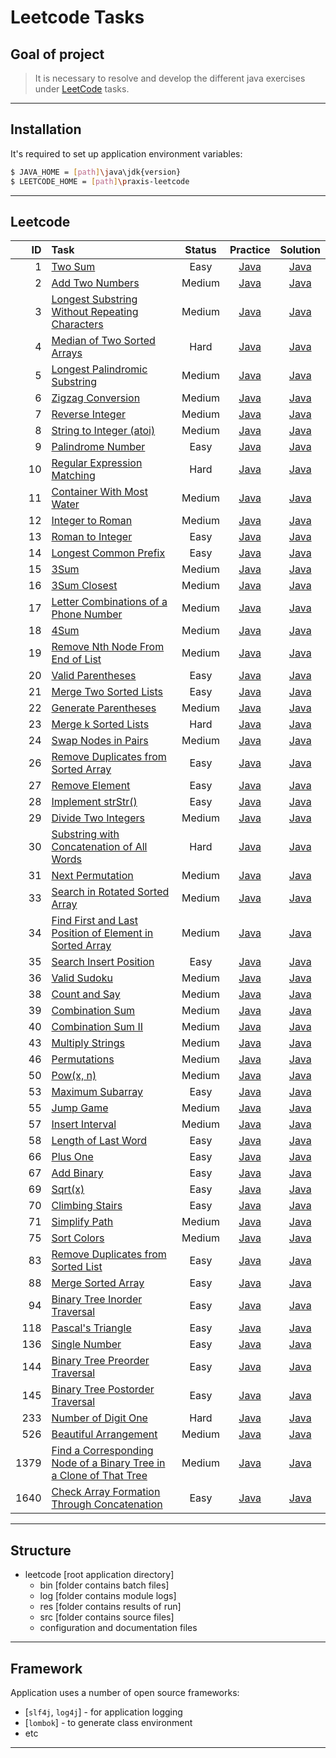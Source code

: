 #                        Leetcode Tasks

Goal of project
---------------

> It is necessary to resolve and develop
> the different java exercises
> under [LeetCode][leetcode] tasks.
***

Installation
------------

It's required to set up application environment variables:
```sh
$ JAVA_HOME = [path]\java\jdk{version}
$ LEETCODE_HOME = [path]\praxis-leetcode
```
***

## Leetcode
|   ID | Task                                                                                                                                                                    | Status |                                      Practice                                      |                                      Solution                                      |
|-----:|:------------------------------------------------------------------------------------------------------------------------------------------------------------------------|:------:|:----------------------------------------------------------------------------------:|:----------------------------------------------------------------------------------:|
|    1 | [Two Sum](https://leetcode.com/problems/two-sum/)                                                                                                                       |  Easy  |  [Java](/src/main/java/com/witalis/praxis/leetcode/task/p1/option/Practice.java)   |  [Java](/src/main/java/com/witalis/praxis/leetcode/task/p1/option/Solution.java)   |
|    2 | [Add Two Numbers](https://leetcode.com/problems/add-two-numbers/)                                                                                                       | Medium |  [Java](/src/main/java/com/witalis/praxis/leetcode/task/p2/option/Practice.java)   |  [Java](/src/main/java/com/witalis/praxis/leetcode/task/p2/option/Solution.java)   |
|    3 | [Longest Substring Without Repeating Characters](https://leetcode.com/problems/longest-substring-without-repeating-characters/)                                         | Medium |  [Java](/src/main/java/com/witalis/praxis/leetcode/task/p3/option/Practice.java)   |  [Java](/src/main/java/com/witalis/praxis/leetcode/task/p3/option/Solution.java)   |
|    4 | [Median of Two Sorted Arrays](https://leetcode.com/problems/median-of-two-sorted-arrays/)                                                                               |  Hard  |  [Java](/src/main/java/com/witalis/praxis/leetcode/task/p4/option/Practice.java)   |  [Java](/src/main/java/com/witalis/praxis/leetcode/task/p4/option/Solution.java)   |
|    5 | [Longest Palindromic Substring](https://leetcode.com/problems/longest-palindromic-substring/)                                                                           | Medium |  [Java](/src/main/java/com/witalis/praxis/leetcode/task/p5/option/Practice.java)   |  [Java](/src/main/java/com/witalis/praxis/leetcode/task/p5/option/Solution.java)   |
|    6 | [Zigzag Conversion](https://leetcode.com/problems/zigzag-conversion/)                                                                                                   | Medium |  [Java](/src/main/java/com/witalis/praxis/leetcode/task/p6/option/Practice.java)   |  [Java](/src/main/java/com/witalis/praxis/leetcode/task/p6/option/Solution.java)   |
|    7 | [Reverse Integer](https://leetcode.com/problems/reverse-integer/)                                                                                                       | Medium |  [Java](/src/main/java/com/witalis/praxis/leetcode/task/p7/option/Practice.java)   |  [Java](/src/main/java/com/witalis/praxis/leetcode/task/p7/option/Solution.java)   |
|    8 | [String to Integer (atoi)](https://leetcode.com/problems/string-to-integer-atoi/)                                                                                       | Medium |  [Java](/src/main/java/com/witalis/praxis/leetcode/task/p8/option/Practice.java)   |  [Java](/src/main/java/com/witalis/praxis/leetcode/task/p8/option/Solution.java)   |
|    9 | [Palindrome Number](https://leetcode.com/problems/palindrome-number/)                                                                                                   |  Easy  |  [Java](/src/main/java/com/witalis/praxis/leetcode/task/p9/option/Practice.java)   |  [Java](/src/main/java/com/witalis/praxis/leetcode/task/p9/option/Solution.java)   |
|   10 | [Regular Expression Matching](https://leetcode.com/problems/regular-expression-matching/)                                                                               |  Hard  |  [Java](/src/main/java/com/witalis/praxis/leetcode/task/p10/option/Practice.java)  |  [Java](/src/main/java/com/witalis/praxis/leetcode/task/p10/option/Solution.java)  |
|   11 | [Container With Most Water](https://leetcode.com/problems/container-with-most-water/)                                                                                   | Medium |  [Java](/src/main/java/com/witalis/praxis/leetcode/task/p11/option/Practice.java)  |  [Java](/src/main/java/com/witalis/praxis/leetcode/task/p11/option/Solution.java)  |
|   12 | [Integer to Roman](https://leetcode.com/problems/integer-to-roman/)                                                                                                     | Medium |  [Java](/src/main/java/com/witalis/praxis/leetcode/task/p12/option/Practice.java)  |  [Java](/src/main/java/com/witalis/praxis/leetcode/task/p12/option/Solution.java)  |
|   13 | [Roman to Integer](https://leetcode.com/problems/roman-to-integer/)                                                                                                     |  Easy  |  [Java](/src/main/java/com/witalis/praxis/leetcode/task/p13/option/Practice.java)  |  [Java](/src/main/java/com/witalis/praxis/leetcode/task/p13/option/Solution.java)  |
|   14 | [Longest Common Prefix](https://leetcode.com/problems/longest-common-prefix/)                                                                                           |  Easy  |  [Java](/src/main/java/com/witalis/praxis/leetcode/task/p14/option/Practice.java)  |  [Java](/src/main/java/com/witalis/praxis/leetcode/task/p14/option/Solution.java)  |
|   15 | [3Sum](https://leetcode.com/problems/3sum/)                                                                                                                             | Medium |  [Java](/src/main/java/com/witalis/praxis/leetcode/task/p15/option/Practice.java)  |  [Java](/src/main/java/com/witalis/praxis/leetcode/task/p15/option/Solution.java)  |
|   16 | [3Sum Closest](https://leetcode.com/problems/3sum-closest/)                                                                                                             | Medium |  [Java](/src/main/java/com/witalis/praxis/leetcode/task/p16/option/Practice.java)  |  [Java](/src/main/java/com/witalis/praxis/leetcode/task/p16/option/Solution.java)  |
|   17 | [Letter Combinations of a Phone Number](https://leetcode.com/problems/letter-combinations-of-a-phone-number/)                                                           | Medium |  [Java](/src/main/java/com/witalis/praxis/leetcode/task/p17/option/Practice.java)  |  [Java](/src/main/java/com/witalis/praxis/leetcode/task/p17/option/Solution.java)  |
|   18 | [4Sum](https://leetcode.com/problems/4sum/)                                                                                                                             | Medium |  [Java](/src/main/java/com/witalis/praxis/leetcode/task/p18/option/Practice.java)  |  [Java](/src/main/java/com/witalis/praxis/leetcode/task/p18/option/Solution.java)  |
|   19 | [Remove Nth Node From End of List](https://leetcode.com/problems/remove-nth-node-from-end-of-list/)                                                                     | Medium |  [Java](/src/main/java/com/witalis/praxis/leetcode/task/p19/option/Practice.java)  |  [Java](/src/main/java/com/witalis/praxis/leetcode/task/p19/option/Solution.java)  |
|   20 | [Valid Parentheses](https://leetcode.com/problems/valid-parentheses/)                                                                                                   |  Easy  |  [Java](/src/main/java/com/witalis/praxis/leetcode/task/p20/option/Practice.java)  |  [Java](/src/main/java/com/witalis/praxis/leetcode/task/p20/option/Solution.java)  |
|   21 | [Merge Two Sorted Lists](https://leetcode.com/problems/merge-two-sorted-lists/)                                                                                         |  Easy  |  [Java](/src/main/java/com/witalis/praxis/leetcode/task/p21/option/Practice.java)  |  [Java](/src/main/java/com/witalis/praxis/leetcode/task/p21/option/Solution.java)  |
|   22 | [Generate Parentheses](https://leetcode.com/problems/generate-parentheses/)                                                                                             | Medium |  [Java](/src/main/java/com/witalis/praxis/leetcode/task/p22/option/Practice.java)  |  [Java](/src/main/java/com/witalis/praxis/leetcode/task/p22/option/Solution.java)  |
|   23 | [Merge k Sorted Lists](https://leetcode.com/problems/merge-k-sorted-lists/)                                                                                             |  Hard  |  [Java](/src/main/java/com/witalis/praxis/leetcode/task/p23/option/Practice.java)  |  [Java](/src/main/java/com/witalis/praxis/leetcode/task/p23/option/Solution.java)  |
|   24 | [Swap Nodes in Pairs](https://leetcode.com/problems/swap-nodes-in-pairs/)                                                                                               | Medium |  [Java](/src/main/java/com/witalis/praxis/leetcode/task/p24/option/Practice.java)  |  [Java](/src/main/java/com/witalis/praxis/leetcode/task/p24/option/Solution.java)  |
|   26 | [Remove Duplicates from Sorted Array](https://leetcode.com/problems/remove-duplicates-from-sorted-array/)                                                               |  Easy  |  [Java](/src/main/java/com/witalis/praxis/leetcode/task/p26/option/Practice.java)  |  [Java](/src/main/java/com/witalis/praxis/leetcode/task/p26/option/Solution.java)  |
|   27 | [Remove Element](https://leetcode.com/problems/remove-element/)                                                                                                         |  Easy  |  [Java](/src/main/java/com/witalis/praxis/leetcode/task/p27/option/Practice.java)  |  [Java](/src/main/java/com/witalis/praxis/leetcode/task/p27/option/Solution.java)  |
|   28 | [Implement strStr()](https://leetcode.com/problems/implement-strstr/)                                                                                                   |  Easy  |  [Java](/src/main/java/com/witalis/praxis/leetcode/task/p28/option/Practice.java)  |  [Java](/src/main/java/com/witalis/praxis/leetcode/task/p28/option/Solution.java)  |
|   29 | [Divide Two Integers](https://leetcode.com/problems/divide-two-integers/)                                                                                               | Medium |  [Java](/src/main/java/com/witalis/praxis/leetcode/task/p29/option/Practice.java)  |  [Java](/src/main/java/com/witalis/praxis/leetcode/task/p29/option/Solution.java)  |
|   30 | [Substring with Concatenation of All Words](https://leetcode.com/problems/substring-with-concatenation-of-all-words/)                                                   |  Hard  |  [Java](/src/main/java/com/witalis/praxis/leetcode/task/p30/option/Practice.java)  |  [Java](/src/main/java/com/witalis/praxis/leetcode/task/p30/option/Solution.java)  |
|   31 | [Next Permutation](https://leetcode.com/problems/next-permutation/)                                                                                                     | Medium |  [Java](/src/main/java/com/witalis/praxis/leetcode/task/p31/option/Practice.java)  |  [Java](/src/main/java/com/witalis/praxis/leetcode/task/p31/option/Solution.java)  |
|   33 | [Search in Rotated Sorted Array](https://leetcode.com/problems/search-in-rotated-sorted-array/)                                                                         | Medium |  [Java](/src/main/java/com/witalis/praxis/leetcode/task/p33/option/Practice.java)  |  [Java](/src/main/java/com/witalis/praxis/leetcode/task/p33/option/Solution.java)  |
|   34 | [Find First and Last Position of Element in Sorted Array](https://leetcode.com/problems/find-first-and-last-position-of-element-in-sorted-array/)                       | Medium |  [Java](/src/main/java/com/witalis/praxis/leetcode/task/p34/option/Practice.java)  |  [Java](/src/main/java/com/witalis/praxis/leetcode/task/p34/option/Solution.java)  |
|   35 | [Search Insert Position](https://leetcode.com/problems/search-insert-position/)                                                                                         |  Easy  |  [Java](/src/main/java/com/witalis/praxis/leetcode/task/p35/option/Practice.java)  |  [Java](/src/main/java/com/witalis/praxis/leetcode/task/p35/option/Solution.java)  |
|   36 | [Valid Sudoku](https://leetcode.com/problems/valid-sudoku/)                                                                                                             | Medium |  [Java](/src/main/java/com/witalis/praxis/leetcode/task/p36/option/Practice.java)  |  [Java](/src/main/java/com/witalis/praxis/leetcode/task/p36/option/Solution.java)  |
|   38 | [Count and Say](https://leetcode.com/problems/count-and-say/)                                                                                                           | Medium |  [Java](/src/main/java/com/witalis/praxis/leetcode/task/p38/option/Practice.java)  |  [Java](/src/main/java/com/witalis/praxis/leetcode/task/p38/option/Solution.java)  |
|   39 | [Combination Sum](https://leetcode.com/problems/combination-sum/)                                                                                                       | Medium |  [Java](/src/main/java/com/witalis/praxis/leetcode/task/p39/option/Practice.java)  |  [Java](/src/main/java/com/witalis/praxis/leetcode/task/p39/option/Solution.java)  |
|   40 | [Combination Sum II](https://leetcode.com/problems/combination-sum-ii/)                                                                                                 | Medium |  [Java](/src/main/java/com/witalis/praxis/leetcode/task/p40/option/Practice.java)  |  [Java](/src/main/java/com/witalis/praxis/leetcode/task/p40/option/Solution.java)  |
|   43 | [Multiply Strings](https://leetcode.com/problems/multiply-strings/)                                                                                                     | Medium |  [Java](/src/main/java/com/witalis/praxis/leetcode/task/p43/option/Practice.java)  |  [Java](/src/main/java/com/witalis/praxis/leetcode/task/p43/option/Solution.java)  |
|   46 | [Permutations](https://leetcode.com/problems/permutations/)                                                                                                             | Medium |  [Java](/src/main/java/com/witalis/praxis/leetcode/task/p46/option/Practice.java)  |  [Java](/src/main/java/com/witalis/praxis/leetcode/task/p46/option/Solution.java)  |
|   50 | [Pow(x, n)](https://leetcode.com/problems/powx-n/)                                                                                                                      | Medium |  [Java](/src/main/java/com/witalis/praxis/leetcode/task/p50/option/Practice.java)  |  [Java](/src/main/java/com/witalis/praxis/leetcode/task/p50/option/Solution.java)  |
|   53 | [Maximum Subarray](https://leetcode.com/problems/maximum-subarray/)                                                                                                     |  Easy  |  [Java](/src/main/java/com/witalis/praxis/leetcode/task/p53/option/Practice.java)  |  [Java](/src/main/java/com/witalis/praxis/leetcode/task/p53/option/Solution.java)  |
|   55 | [Jump Game](https://leetcode.com/problems/jump-game/)                                                                                                                   | Medium |  [Java](/src/main/java/com/witalis/praxis/leetcode/task/p55/option/Practice.java)  |  [Java](/src/main/java/com/witalis/praxis/leetcode/task/p55/option/Solution.java)  |
|   57 | [Insert Interval](https://leetcode.com/problems/insert-interval/)                                                                                                       | Medium |  [Java](/src/main/java/com/witalis/praxis/leetcode/task/p57/option/Practice.java)  |  [Java](/src/main/java/com/witalis/praxis/leetcode/task/p57/option/Solution.java)  |
|   58 | [Length of Last Word](https://leetcode.com/problems/length-of-last-word/)                                                                                               |  Easy  |  [Java](/src/main/java/com/witalis/praxis/leetcode/task/p58/option/Practice.java)  |  [Java](/src/main/java/com/witalis/praxis/leetcode/task/p58/option/Solution.java)  |
|   66 | [Plus One](https://leetcode.com/problems/plus-one/)                                                                                                                     |  Easy  |  [Java](/src/main/java/com/witalis/praxis/leetcode/task/p66/option/Practice.java)  |  [Java](/src/main/java/com/witalis/praxis/leetcode/task/p66/option/Solution.java)  |
|   67 | [Add Binary](https://leetcode.com/problems/add-binary/)                                                                                                                 |  Easy  |  [Java](/src/main/java/com/witalis/praxis/leetcode/task/p67/option/Practice.java)  |  [Java](/src/main/java/com/witalis/praxis/leetcode/task/p67/option/Solution.java)  |
|   69 | [Sqrt(x)](https://leetcode.com/problems/sqrtx/)                                                                                                                         |  Easy  |  [Java](/src/main/java/com/witalis/praxis/leetcode/task/p69/option/Practice.java)  |  [Java](/src/main/java/com/witalis/praxis/leetcode/task/p69/option/Solution.java)  |
|   70 | [Climbing Stairs](https://leetcode.com/problems/climbing-stairs/)                                                                                                       |  Easy  |  [Java](/src/main/java/com/witalis/praxis/leetcode/task/p70/option/Practice.java)  |  [Java](/src/main/java/com/witalis/praxis/leetcode/task/p70/option/Solution.java)  |
|   71 | [Simplify Path](https://leetcode.com/problems/simplify-path/)                                                                                                           | Medium |  [Java](/src/main/java/com/witalis/praxis/leetcode/task/p71/option/Practice.java)  |  [Java](/src/main/java/com/witalis/praxis/leetcode/task/p71/option/Solution.java)  |
|   75 | [Sort Colors](https://leetcode.com/problems/sort-colors/)                                                                                                               | Medium |  [Java](/src/main/java/com/witalis/praxis/leetcode/task/p75/option/Practice.java)  |  [Java](/src/main/java/com/witalis/praxis/leetcode/task/p75/option/Solution.java)  |
|   83 | [Remove Duplicates from Sorted List](https://leetcode.com/problems/remove-duplicates-from-sorted-list/)                                                                 |  Easy  |  [Java](/src/main/java/com/witalis/praxis/leetcode/task/p83/option/Practice.java)  |  [Java](/src/main/java/com/witalis/praxis/leetcode/task/p83/option/Solution.java)  |
|   88 | [Merge Sorted Array](https://leetcode.com/problems/merge-sorted-array/)                                                                                                 |  Easy  |  [Java](/src/main/java/com/witalis/praxis/leetcode/task/p88/option/Practice.java)  |  [Java](/src/main/java/com/witalis/praxis/leetcode/task/p88/option/Solution.java)  |
|   94 | [Binary Tree Inorder Traversal](https://leetcode.com/problems/binary-tree-inorder-traversal/)                                                                           |  Easy  |  [Java](/src/main/java/com/witalis/praxis/leetcode/task/p94/option/Practice.java)  |  [Java](/src/main/java/com/witalis/praxis/leetcode/task/p94/option/Solution.java)  |
|  118 | [Pascal's Triangle](https://leetcode.com/problems/pascals-triangle/)                                                                                                    |  Easy  | [Java](/src/main/java/com/witalis/praxis/leetcode/task/p118/option/Practice.java)  | [Java](/src/main/java/com/witalis/praxis/leetcode/task/p118/option/Solution.java)  |
|  136 | [Single Number](https://leetcode.com/problems/single-number/)                                                                                                           |  Easy  | [Java](/src/main/java/com/witalis/praxis/leetcode/task/p136/option/Practice.java)  | [Java](/src/main/java/com/witalis/praxis/leetcode/task/p136/option/Solution.java)  |
|  144 | [Binary Tree Preorder Traversal](https://leetcode.com/problems/binary-tree-preorder-traversal/)                                                                         |  Easy  | [Java](/src/main/java/com/witalis/praxis/leetcode/task/p144/option/Practice.java)  | [Java](/src/main/java/com/witalis/praxis/leetcode/task/p144/option/Solution.java)  |
|  145 | [Binary Tree Postorder Traversal](https://leetcode.com/problems/binary-tree-postorder-traversal/)                                                                       |  Easy  | [Java](/src/main/java/com/witalis/praxis/leetcode/task/p145/option/Practice.java)  | [Java](/src/main/java/com/witalis/praxis/leetcode/task/p145/option/Solution.java)  |
|  233 | [Number of Digit One](https://leetcode.com/problems/number-of-digit-one/)                                                                                               |  Hard  | [Java](/src/main/java/com/witalis/praxis/leetcode/task/p233/option/Practice.java)  | [Java](/src/main/java/com/witalis/praxis/leetcode/task/p233/option/Solution.java)  |
|  526 | [Beautiful Arrangement](https://leetcode.com/problems/beautiful-arrangement/)                                                                                           | Medium | [Java](/src/main/java/com/witalis/praxis/leetcode/task/p526/option/Practice.java)  | [Java](/src/main/java/com/witalis/praxis/leetcode/task/p526/option/Solution.java)  |
| 1379 | [Find a Corresponding Node of a Binary Tree in a Clone of That Tree](https://leetcode.com/problems/find-a-corresponding-node-of-a-binary-tree-in-a-clone-of-that-tree/) | Medium | [Java](/src/main/java/com/witalis/praxis/leetcode/task/p1379/option/Practice.java) | [Java](/src/main/java/com/witalis/praxis/leetcode/task/p1379/option/Solution.java) |
| 1640 | [Check Array Formation Through Concatenation](https://leetcode.com/problems/check-array-formation-through-concatenation/)                                               |  Easy  | [Java](/src/main/java/com/witalis/praxis/leetcode/task/p1640/option/Practice.java) | [Java](/src/main/java/com/witalis/praxis/leetcode/task/p1640/option/Solution.java) |
***

Structure
---------

- leetcode [root application directory]
    - bin [folder contains batch files]
    - log [folder contains module logs]
    - res [folder contains results of run]
    - src [folder contains source files]
    - configuration and documentation files
***

Framework
---------

Application uses a number of open source frameworks:
* [`slf4j`, `log4j`] - for application logging
* [`lombok`] - to generate class environment
* etc
***

[leetcode]: <https://leetcode.com/>
